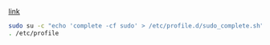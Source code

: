 

[link](../linux/complete_sudo.md)
```bash
sudo su -c "echo 'complete -cf sudo' > /etc/profile.d/sudo_complete.sh"
. /etc/profile
```
